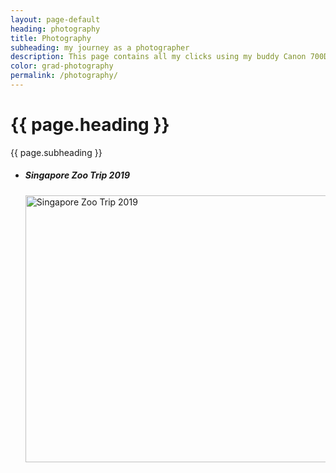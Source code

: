 ```yaml
---
layout: page-default
heading: photography
title: Photography
subheading: my journey as a photographer
description: This page contains all my clicks using my buddy Canon 700D.
color: grad-photography
permalink: /photography/
---
```


<div class="blog-intro {{ page.color }}">
  <div>
    <h1>{{ page.heading }}</h1>
    <p>{{ page.subheading }}</p>
  </div>
</div>

<div class="home-container">
  <div class="home-articles">
    <div class="home-wrapper">
      <!--Demo STARTS-->
      <div style="display: block !important;">
        <div class="category-box photo-box">
          <ul>
            <li>
              <h5>Singapore Zoo Trip 2019</h5>
              <a data-flickr-embed="true" href="https://www.flickr.com/photos/140394221@N03/albums/72157691177808933" title="Singapore Zoo Trip 2019"><img src="https://live.staticflickr.com/65535/47680346662_35f6c5a404_z.jpg" width="640" height="427" alt="Singapore Zoo Trip 2019"></a><script async src="//embedr.flickr.com/assets/client-code.js" charset="utf-8"></script>
            </li>
          </ul>
        </div>
      </div>
      <!--Demo ENDS-->
    </div>
  </div>
</div>